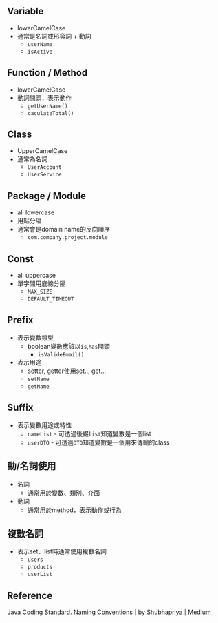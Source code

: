 

## Variable

+ lowerCamelCase
+ 通常是名詞或形容詞 + 動詞
	+ `userName`
	+ `isActive`
## Function / Method

+ lowerCamelCase
+ 動詞開頭，表示動作
	+ `getUserName()`
	+ `caculateTotal()`

## Class

+ UpperCamelCase
+ 通常為名詞
	+ `UserAccount`
	+ `UserService`

## Package / Module

+ all lowercase
+ 用點分隔
+ 通常會是domain name的反向順序
	+ `com.company.project.module`

##  Const

+ all uppercase
+ 單字間用底線分隔
	 + `MAX_SIZE`
	 + `DEFAULT_TIMEOUT`


## Prefix

+ 表示變數類型
	+ boolean變數應該以`is`,`has`開頭
		+ `isValideEmail()`
+ 表示用途
	+ setter, getter使用set.., get...
	+ `setName`
	+ `getName`

## Suffix

+ 表示變數用途或特性 
	+ `nameList` - 可透過後綴`list`知道變數是一個list
	+ `userDTO` - 可透過`DTO`知道變數是一個用來傳輸的class

## 動/名詞使用

+ 名詞
	+ 通常用於變數、類別、介面
+ 動詞
	+ 通常用於method，表示動作或行為

## 複數名詞

+ 表示set、list時通常使用複數名詞
	+ `users`
	+ `products`
	+ `userList`

## Reference

[Java Coding Standard. Naming Conventions | by Shubhapriya | Medium](https://medium.com/@shubhapriya1998/java-coding-standard-f2101a167f88)
